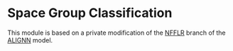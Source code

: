 # Space Group Classification
This module is based on a private modification of the [NFFLR](https://github.com/usnistgov/nfflr) branch of the [ALIGNN](https://github.com/usnistgov/alignn) model.
